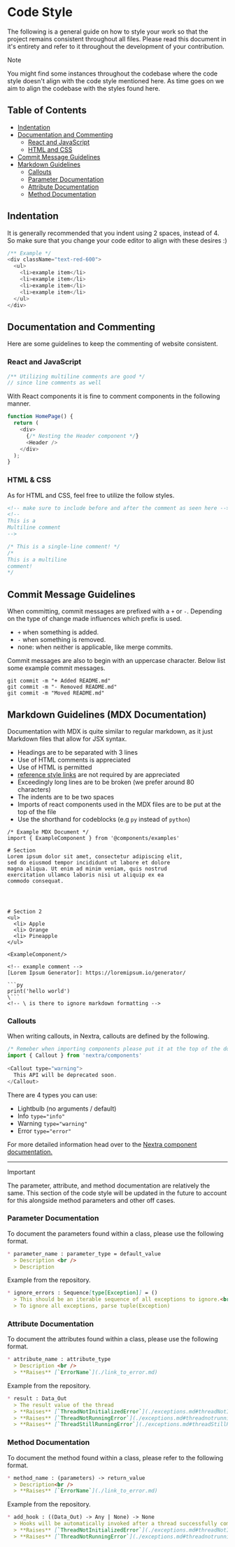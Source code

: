 # Code Style
The following is a general guide on how to style your work so that the project
remains consistent throughout all files. Please read this document in 
it's entirety
and refer to it throughout the development of your contribution.

> [!NOTE]  
> You might find some instances throughout the codebase where the code style
> doesn't align with the code style mentioned here. As time goes on we aim to
> align the codebase with the styles found here.


## Table of Contents
 - [Indentation](#indentation)
 - [Documentation and Commenting](#documentation-and-commenting)
   - [React and JavaScript](#react-and-javascript)
   - [HTML and CSS](#html--css)
 - [Commit Message Guidelines](#commit-message-guidelines)
 - [Markdown Guidelines](#markdown-guidelines-mdx-documentation)
    - [Callouts](#callouts)
    - [Parameter Documentation](#parameter-documentation)
    - [Attribute Documentation](#attribute-documentation)
    - [Method Documentation](#method-documentation)




## Indentation
It is generally recommended that you indent using 2 spaces, instead of 4. So 
make sure that you change your code editor to align with these desires :)

```Javascript
/** Example */
<div className="text-red-600">
  <ul>
    <li>example item</li>
    <li>example item</li>
    <li>example item</li>
    <li>example item</li>
  </ul>
</div>
```



## Documentation and Commenting
Here are some guidelines to keep the commenting of website consistent.

### React and JavaScript
```javascript
/** Utilizing multiline comments are good */
// since line comments as well
```

With React components it is fine to comment components in the following manner.

```javascript
function HomePage() {
  return (
    <div>
      {/* Nesting the Header component */}
      <Header />
    </div>
  );
}
```

### HTML & CSS
As for HTML and CSS, feel free to utilize the follow styles.
```HTML
<!-- make sure to include before and after the comment as seen here -->
<!--
This is a
Multiline comment
-->
```

```CSS
/* This is a single-line comment! */
/*
This is a multiline 
comment!
*/
```



## Commit Message Guidelines
When committing, commit messages are prefixed with a `+` or `-`. Depending on 
the type of change made 
influences which prefix is used.

 - `+` when something is added.
 - `-` when something is removed.
 - none: when neither is applicable, like merge commits.

Commit messages are also to begin with an uppercase character. Below list some 
example commit messages.

```
git commit -m "+ Added README.md"
git commit -m "- Removed README.md"
git commit -m "Moved README.md"
```



## Markdown Guidelines (MDX Documentation)
Documentation with MDX is quite similar to regular markdown, as it just Markdown files that allow for JSX syntax.
 - Headings are to be separated with 3 lines
 - Use of HTML comments is appreciated
 - Use of HTML is permitted
 - [reference style links](https://www.markdownguide.org/basic-syntax/#reference-style-links) 
 are not required by are appreciated
 - Exceedingly long lines are to be broken (we prefer around 80 characters)
 - The indents are to be two spaces
 - Imports of react components used in the MDX files are to be put at the top of the file
 - Use the shorthand for codeblocks (e.g `py` instead of `python`)

```
/* Example MDX Document */
import { ExampleComponent } from '@components/examples'

# Section
Lorem ipsum dolor sit amet, consectetur adipiscing elit,
sed do eiusmod tempor incididunt ut labore et dolore 
magna aliqua. Ut enim ad minim veniam, quis nostrud 
exercitation ullamco laboris nisi ut aliquip ex ea 
commodo consequat.




# Section 2
<ul>
  <li> Apple
  <li> Orange
  <li> Pineapple
</ul>

<ExampleComponent/>

<!-- example comment -->
[Lorem Ipsum Generator]: https://loremipsum.io/generator/

```py
print('hello world')
\```
<!-- \ is there to ignore markdown formatting -->

```



### Callouts
When writing callouts, in Nextra, callouts are defined by the following.

```JavaScript
/* Remeber when importing components please put it at the top of the document */
import { Callout } from 'nextra/components'
 
<Callout type="warning">
  This API will be deprecated soon.
</Callout>
```

There are 4 types you can use:
 - Lightbulb (no arguments / default)
 - Info `type="info"`
 - Warning `type="warning"`
 - Error `type="error"`

For more detailed information head over to the [Nextra component documentation.](https://nextra.site/docs/guide/built-ins/callout)

---

> [!IMPORTANT]
> The parameter, attribute, and method documentation are relatively the same. This section of the code style will be updated in the future to account for this alongside method parameters and other off cases.

### Parameter Documentation
To document the parameters found within a class, please use the following format.

```markdown
* parameter_name : parameter_type = default_value
  > Description <br />
  > Description
```

Example from the repository.

```markdown
* ignore_errors : Sequence[type[Exception]] = ()
  > This should be an iterable sequence of all exceptions to ignore.<br />
  > To ignore all exceptions, parse tuple(Exception)
```


### Attribute Documentation
To document the attributes found within a class, please use the following format.

```markdown
* attribute_name : attribute_type
  > Description <br />
  > **Raises** [`ErrorName`](./link_to_error.md)
```

Example from the repository.

```markdown
* result : Data_Out
  > The result value of the thread
  > **Raises** [`ThreadNotInitializedError`](./exceptions.md#threadNotInitializedError)<br />
  > **Raises** [`ThreadNotRunningError`](./exceptions.md#threadnotrunningerror)<br />
  > **Raises** [`ThreadStillRunningError`](./exceptions.md#threadStillRunningError)
```



### Method Documentation
To document the method found within a class, please refer to the following format.

```markdown
* method_name : (parameters) -> return_value
  > Description<br />
  > **Raises** [`ErrorName`](./link_to_error.md)
```

Example from the repository.

```markdown
* add_hook : ((Data_Out) -> Any | None) -> None
  > Hooks will be automatically invoked after a thread successfully completes, parsing the return value as the first argument<br />
  > **Raises** [`ThreadNotInitializedError`](./exceptions.md#threadNotInitializedError)<br />
  > **Raises** [`ThreadNotRunningError`](./exceptions.md#threadnotrunningerror)
```